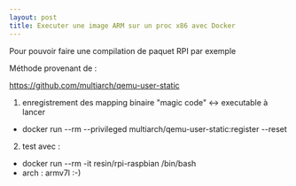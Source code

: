 ```yaml
--- 
layout: post
title: Executer une image ARM sur un proc x86 avec Docker
--- 
```

Pour pouvoir faire une compilation de paquet RPI par exemple

Méthode provenant de : 

<https://github.com/multiarch/qemu-user-static>

1. enregistrement des mapping binaire "magic code" <-> executable à lancer
  * docker run --rm --privileged multiarch/qemu-user-static:register --reset
2. test avec : 
  * docker run --rm -it resin/rpi-raspbian /bin/bash
  * arch : armv7l :-)

